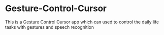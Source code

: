 # Gesture-Control-Cursor
This is a Gesture Control Cursor app which can used to control the daily life tasks with gestures and speech recognition
